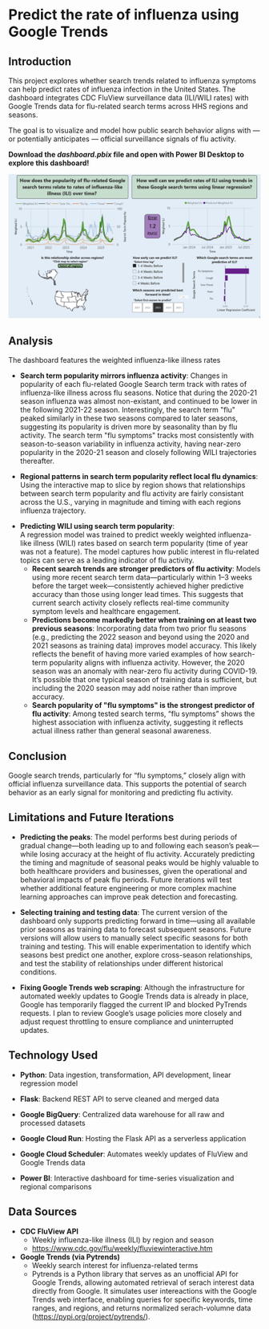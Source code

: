 # Predict the rate of influenza using Google Trends

## Introduction
This project explores whether search trends related to influenza symptoms can help predict rates of influenza infection in the United States.
The dashboard integrates CDC FluView surveillance data (ILI/WILI rates) with Google Trends data for flu-related search terms across HHS regions and seasons.

The goal is to visualize and model how public search behavior aligns with — or potentially anticipates — official surveillance signals of flu activity.

**Download the *dashboard.pbix* file and open with Power BI Desktop to explore this dashboard!** 

![Dashboard Demo](dashboard_demo.gif)

## Analysis
The dashboard features the weighted influenza-like illness rates 
- **Search term popularity mirrors influenza activity**: Changes in popularity of each flu-related Google Search term track with rates of influenza-like illness across flu seasons. Notice that during the 2020-21 season influenza was almost non-existant, and continued to be lower in the following 2021-22 season. Interestingly, the search term "flu" peaked similarly in these two seasons compared to later seasons, suggesting its popularity is driven more by seasonality than by flu activity. The search term "flu symptoms" tracks most consistently with season-to-season variability in influenza activity, having near-zero popularity in the 2020-21 season and closely following WILI trajectories thereafter.

-  **Regional patterns in search term popularity reflect local flu dynamics**: Using the interactive map to slice by region shows that relationships between search term popularity and flu activity are fairly consistant across the U.S., varying in magnitude and timing with each regions influenza trajectory.

<!-- -  **Predicting WILI using search term popularity**: A regression model was trained to predict weekly weighted influenza-like illness (WILI) rates based on search term popularity (time of year was not a feature). The model captures how public interest in flu-related topics can serve as a leading indicator of flu activity.
  -  **Recent search trends are stronger predictors of flu activity**: Models using more recent search term data—particularly within 1–3 weeks before the target week—consistently achieved higher predictive accuracy than those using longer lead times. This suggests that current search activity closely reflects real-time community symptom levels and healthcare engagement.
  -  **Predictions become markedly better when training on at least two previous seasons**: Incorporating data from two prior flu seasons (e.g., predicting the 2022 season and beyond using the 2020 and 2021 seasons as training data) improves model accuracy. This likely reflects the benefit of having more varied examples of how search-term popularity aligns with influenza activity. However, the 2020 season was an anomaly with near-zero flu activity during COVID-19. It’s possible that one typical season of training data is sufficient, but including the 2020 season may add noise rather than improve accuracy.
  -  **Search popularity of "flu symptoms" is the strongest predictor of flu activity**: Among tested search terms, “flu symptoms” shows the highest association with influenza activity, suggesting it reflects actual illness rather than general seasonal awareness. -->

- **Predicting WILI using search term popularity**:  
  A regression model was trained to predict weekly weighted influenza-like illness (WILI) rates based on search term popularity (time of year was not a feature). The model captures how public interest in flu-related topics can serve as a leading indicator of flu activity.  
    - **Recent search trends are stronger predictors of flu activity**: Models using more recent search term data—particularly within 1–3 weeks before the target week—consistently achieved higher predictive accuracy than those using longer lead times. This suggests that current search activity closely reflects real-time community symptom levels and healthcare engagement.  
    - **Predictions become markedly better when training on at least two previous seasons**: Incorporating data from two prior flu seasons (e.g., predicting the 2022 season and beyond using the 2020 and 2021 seasons as training data) improves model accuracy. This likely reflects the benefit of having more varied examples of how search-term popularity aligns with influenza activity. However, the 2020 season was an anomaly with near-zero flu activity during COVID-19. It’s possible that one typical season of training data is sufficient, but including the 2020 season may add noise rather than improve accuracy.  
    - **Search popularity of "flu symptoms" is the strongest predictor of flu activity**: Among tested search terms, “flu symptoms” shows the highest association with influenza activity, suggesting it reflects actual illness rather than general seasonal awareness.


## Conclusion
Google search trends, particularly for “flu symptoms,” closely align with official influenza surveillance data. This supports the potential of search behavior as an early signal for monitoring and predicting flu activity.

## Limitations and Future Iterations
-  **Predicting the peaks**: The model performs best during periods of gradual change—both leading up to and following each season’s peak—while losing accuracy at the height of flu activity. Accurately predicting the timing and magnitude of seasonal peaks would be highly valuable to both healthcare providers and businesses, given the operational and behavioral impacts of peak flu periods. Future iterations will test whether additional feature engineering or more complex machine learning approaches can improve peak detection and forecasting.

-  **Selecting training and testing data**: The current version of the dashboard only supports predicting forward in time—using all available prior seasons as training data to forecast subsequent seasons. Future versions will allow users to manually select specific seasons for both training and testing. This will enable experimentation to identify which seasons best predict one another, explore cross-season relationships, and test the stability of relationships under different historical conditions. 

-  **Fixing Google Trends web scraping**: Although the infrastructure for automated weekly updates to Google Trends data is already in place, Google has temporarily flagged the current IP and blocked PyTrends requests. I plan to review Google’s usage policies more closely and adjust request throttling to ensure compliance and uninterrupted updates.


## Technology Used
- **Python**: Data ingestion, transformation, API development, linear regression model

-  **Flask**: Backend REST API to serve cleaned and merged data

-  **Google BigQuery**: Centralized data warehouse for all raw and processed datasets

-  **Google Cloud Run**: Hosting the Flask API as a serverless application

-  **Google Cloud Scheduler**: Automates weekly updates of FluView and Google Trends data

-  **Power BI**: Interactive dashboard for time-series visualization and regional comparisons

## Data Sources
- **CDC FluView API**
  - Weekly influenza-like illness (ILI) by region and season
  - https://www.cdc.gov/flu/weekly/fluviewinteractive.htm
- **Google Trends (via Pytrends)**
  - Weekly search interest for influenza-related terms
  - Pytrends is a Python library that serves as an unofficial API for Google Trends, allowing automated retrieval of serach interest data directly from Google. It simulates user intereactions with the Google Trends web interface, enabling queries for specific keywords, time ranges, and regions, and returns normalized serach-volumne data (https://pypi.org/project/pytrends/).